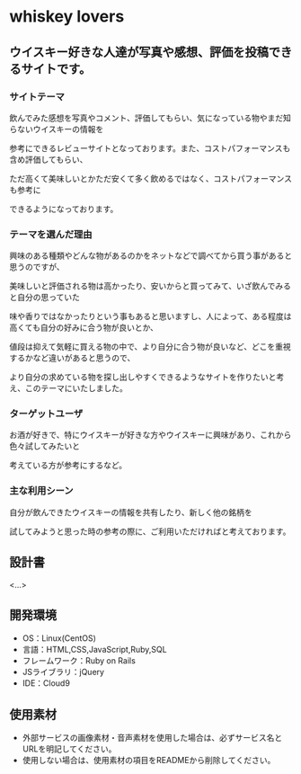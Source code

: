 # whiskey lovers

## ウイスキー好きな人達が写真や感想、評価を投稿できるサイトです。

### サイトテーマ
飲んでみた感想を写真やコメント、評価してもらい、気になっている物やまだ知らないウイスキーの情報を

参考にできるレビューサイトとなっております。また、コストパフォーマンスも含め評価してもらい、

ただ高くて美味しいとかただ安くて多く飲めるではなく、コストパフォーマンスも参考に

できるようになっております。

### テーマを選んだ理由
興味のある種類やどんな物があるのかをネットなどで調べてから買う事があると思うのですが、

美味しいと評価される物は高かったり、安いからと買ってみて、いざ飲んでみると自分の思っていた

味や香りではなかったりという事もあると思いますし、人によって、ある程度は高くても自分の好みに合う物が良いとか、

値段は抑えて気軽に買える物の中で、より自分に合う物が良いなど、どこを重視するかなど違いがあると思うので、

より自分の求めている物を探し出しやすくできるようなサイトを作りたいと考え、このテーマにいたしました。

### ターゲットユーザ
お酒が好きで、特にウイスキーが好きな方やウイスキーに興味があり、これから色々試してみたいと

考えている方が参考にするなど。

### 主な利用シーン
自分が飲んできたウイスキーの情報を共有したり、新しく他の銘柄を

試してみようと思った時の参考の際に、ご利用いただければと考えております。

## 設計書
<...>

## 開発環境
- OS：Linux(CentOS)
- 言語：HTML,CSS,JavaScript,Ruby,SQL
- フレームワーク：Ruby on Rails
- JSライブラリ：jQuery
- IDE：Cloud9

## 使用素材
- 外部サービスの画像素材・音声素材を使用した場合は、必ずサービス名とURLを明記してください。
- 使用しない場合は、使用素材の項目をREADMEから削除してください。